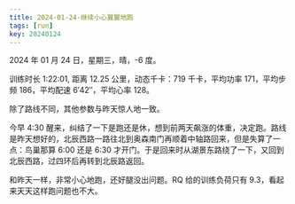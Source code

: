 ```yaml
---
title: 2024-01-24-继续小心翼翼地跑
tags: [run]
key: 20240124
---
```


2024 年 01 月 24 日，星期三，晴，-6 度。

训练时长 1:22:01, 距离 12.25 公里，动态千卡：719 千卡，平均功率 171，平均步频 186，平均配速 6&prime;42&prime;&prime;，平均心率 128。

除了路线不同，其他参数与昨天惊人地一致。

<!--more-->

今早 4:30 醒来，纠结了一下是跑还是休，想到前两天飙涨的体重，决定跑。路线是昨天想好的，北辰西路一路往北到奥森南门再顺着中轴路回来，但是失算了一点：鸟巢那算 6:00 还是 6:30 才开门。于是回来时从湖景东路绕了一下，又回到北辰西路，过四环后再转到北辰路返回。

和昨天一样，非常小心地跑，还好腿没出问题。RQ 给的训练负荷只有 9.3，看起来天天这样跑问题也不大。

<div class="strava-embed-placeholder" data-embed-type="activity" data-embed-id="10618174327" data-style="standard"></div><script src="https://strava-embeds.com/embed.js"></script>
